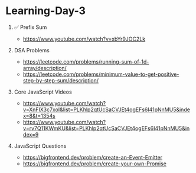 # Learning-Day-3


1. ✅ Prefix Sum
   - https://www.youtube.com/watch?v=xbYr9JOC2Lk

2. DSA Problems
   - https://leetcode.com/problems/running-sum-of-1d-array/description/
   - https://leetcode.com/problems/minimum-value-to-get-positive-step-by-step-sum/description/

3. Core JavaScript Videos
   - https://www.youtube.com/watch?v=XnFIX3c7xoI&list=PLKhlp2qtUcSaCVJEt4ogEFs6I41pNnMU5&index=8&t=1354s
   - https://www.youtube.com/watch?v=rv7Q11KWmKU&list=PLKhlp2qtUcSaCVJEt4ogEFs6I41pNnMU5&index=9
  
4. JavaScript Questions
   - https://bigfrontend.dev/problem/create-an-Event-Emitter
   - https://bigfrontend.dev/problem/create-your-own-Promise
